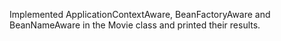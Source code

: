 Implemented ApplicationContextAware, BeanFactoryAware and BeanNameAware in the Movie class and printed their results.